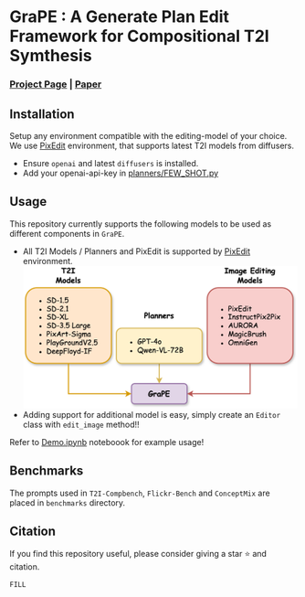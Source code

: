 # GraPE : A Generate Plan Edit Framework for Compositional T2I Symthesis
### [Project Page]() | [Paper]()


## Installation
Setup any environment compatible with the editing-model of your choice. We use [PixEdit](https://github.com/dair-iitd/PixEdit) environment, that supports latest T2I models from diffusers.

* Ensure `openai` and latest `diffusers` is installed.
* Add your openai-api-key in [planners/FEW_SHOT.py](./planners/FEW_SHOT.py)

## Usage
This repository currently supports the following models to be used as different components in `GraPE`.
* All T2I Models / Planners and PixEdit is supported by [PixEdit](https://github.com/dair-iitd/PixEdit) environment.
![Supported Models ](./asset/Gitrepo.png)
* Adding support for additional model is easy, simply create an `Editor` class with `edit_image` method!!

Refer to [Demo.ipynb](./Demo.ipynb) noteboook for example usage!

## Benchmarks
The prompts used in `T2I-Compbench`, `Flickr-Bench` and `ConceptMix` are placed in `benchmarks` directory.

## Citation
If you find this repository useful, please consider giving a star ⭐ and citation.
```text
FILL
```